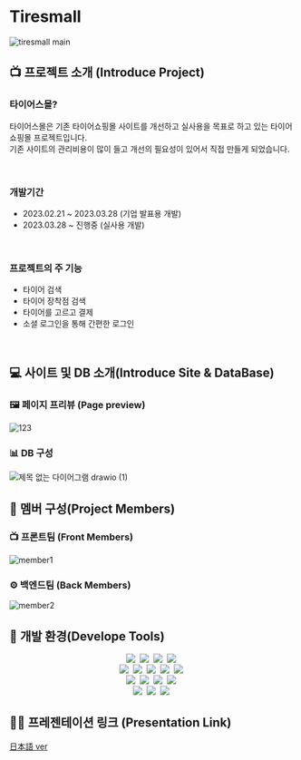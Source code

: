 # Tiresmall
![tiresmall main](https://user-images.githubusercontent.com/101840342/228464675-1fa98b12-3700-45f3-b94e-af33d478e95e.png)

## 📺 프로젝트 소개 (Introduce Project)

### 타이어스몰?
타이어스몰은 기존 타이어쇼핑몰 사이트를 개선하고 실사용을 목표로 하고 있는 타이어 쇼핑몰 프로젝트입니다.   
기존 사이트의 관리비용이 많이 들고 개선의 필요성이 있어서 직접 만들게 되었습니다.

<br />

### 개발기간
<ul>
   <li>
   2023.02.21 ~ 2023.03.28 (기업 발표용 개발)
   </li>
   <li>
   2023.03.28 ~ 진행중 (실사용 개발)
   </li>
</ul>

<br />

### 프로젝트의 주 기능

<ul>
   <li>
   타이어 검색
   </li>
   <li>
   타이어 장착점 검색
   </li>
   <li>
   타이어를 고르고 결제
   </li>
   <li>
   소셜 로그인을 통해 간편한 로그인
   </li>
</ul>

<br />

## 💻 사이트 및 DB 소개(Introduce Site & DataBase)

### 🖼 페이지 프리뷰 (Page preview)
![123](https://user-images.githubusercontent.com/101840342/228754273-c9208ef3-82f7-4ccc-89d8-33ea21bd55db.png)

### 📊 DB 구성
![제목 없는 다이어그램 drawio (1)](https://user-images.githubusercontent.com/101840342/228484392-d64239d1-5108-46cb-8673-f08978b8030e.png)

## 👬 멤버 구성(Project Members)

### 📺 프론트팀 (Front Members)
![member1](https://user-images.githubusercontent.com/101840342/230017696-03bb7d68-8f82-423d-b6e0-4209ac424887.png)

### ⚙️ 백엔드팀 (Back Members)
![member2](https://user-images.githubusercontent.com/101840342/230017752-9a982ae5-db8e-450b-8e0a-eb41abf8ae18.png)

## 🧰 개발 환경(Develope Tools)

<p align="center">
   <img src="https://img.shields.io/badge/Java-ED8B00?style=for-the-badge&logo=openjdk&logoColor=white"/></a>&nbsp
   <img src="https://img.shields.io/badge/HTML5-E34F26?style=for-the-badge&logo=html5&logoColor=white"/></a>&nbsp
   <img src="https://img.shields.io/badge/CSS3-1572B6?style=for-the-badge&logo=css3&logoColor=white"/></a>&nbsp
   <img src="https://img.shields.io/badge/JavaScript-F7DF1E?style=for-the-badge&logo=javascript&logoColor=black"/></a>&nbsp <br>
   <img src="https://img.shields.io/badge/Spring-6DB33F?style=for-the-badge&logo=spring&logoColor=white"/></a>&nbsp
   <img src="https://img.shields.io/badge/jQuery-0769AD?style=for-the-badge&logo=jQuery&logoColor=white"/></a>&nbsp
   <img src="https://img.shields.io/badge/Oracle-F80000?style=for-the-badge&logo=Oracle&logoColor=white"/></a>&nbsp
   <img src="https://img.shields.io/badge/MyBatis-000000?style=for-the-badge&logoColor=white"/></a>&nbsp
   <img src="https://img.shields.io/badge/Apache%20tomcat-F8DC75?style=for-the-badge&logo=Apache%20tomcat&logoColor=black"/></a>&nbsp <br>
   <img src="https://img.shields.io/badge/GIT-E44C30?style=for-the-badge&logo=git&logoColor=white"/></a>&nbsp
   <img src="https://img.shields.io/badge/Sourcetree-0052CC?style=for-the-badge&logo=Sourcetree&logoColor=white"/></a>&nbsp
   <img src="https://img.shields.io/badge/Eclipse%20IDE-2C2255.svg?&style=for-the-badge&logo=Eclipse%20IDE&logoColor=white"/></a>&nbsp
   <img src="https://img.shields.io/badge/Visual%20Studio%20Code-007ACC.svg?&style=for-the-badge&logo=Visual%20Studio%20Code&logoColor=white"/></a>&nbsp <br>
   <img src="https://img.shields.io/badge/Discord-5865F2?style=for-the-badge&logo=Discord&logoColor=white"/></a>&nbsp
   <img src="https://img.shields.io/badge/Kakao-FFCD00?style=for-the-badge&logo=kakaotalk&logoColor=black"/></a>&nbsp
   <img src="https://img.shields.io/badge/Canva-00C4CC?style=for-the-badge&logo=canva&logoColor=white"/></a>&nbsp
<p>

## 👨‍💻 프레젠테이션 링크 (Presentation Link)

<a href="https://docs.google.com/presentation/d/17vzmkjoWmTKWjsYEUtTvCNg9jhZRCq6P/edit?usp=share_link&ouid=106778278828366229267&rtpof=true&sd=true">
日本語 ver
</a>
